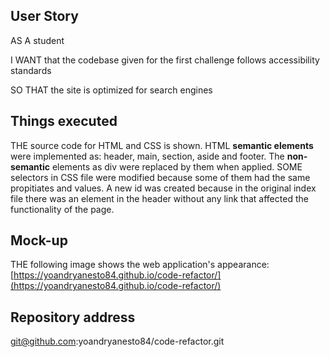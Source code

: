 ## User Story


AS A student 

I WANT that the codebase given  for the first challenge  follows accessibility standards

SO THAT the site is optimized for search engines

## Things executed

THE source code for HTML and CSS is shown. HTML **semantic elements** were implemented as: header, main, section, aside and footer. The **non-semantic** elements as div were replaced by them when applied.
SOME selectors in CSS file were modified  because some of them had the same propitiates and values.
A new id was created because in the original index file there was an element in the header without any link that affected the functionality of the page.  

## Mock-up

THE following image shows the web application's appearance:
[https://yoandryanesto84.github.io/code-refactor/](https://yoandryanesto84.github.io/code-refactor/)

## Repository address 
git@github.com:yoandryanesto84/code-refactor.git

